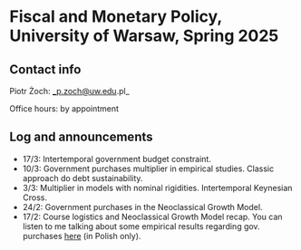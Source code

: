# Fiscal and Monetary Policy, University of Warsaw, Spring 2025 
## Contact info
Piotr Żoch: _p.zoch@uw.edu.pl_

Office hours: by appointment



## Log and announcements 
+ 17/3: Intertemporal government budget constraint. 
+ 10/3: Government purchases multiplier in empirical studies. Classic approach do debt sustainability. 
+ 3/3: Multiplier in models with nominal rigidities. Intertemporal Keynesian Cross. 
+ 24/2: Government purchases in the Neoclassical Growth Model. 
+ 17/2: Course logistics and Neoclassical Growth Model recap. You can listen to me talking about some empirical results regarding gov. purchases [here](https://www.youtube.com/watch?v=h35P9iQ8WYE) (in Polish only).